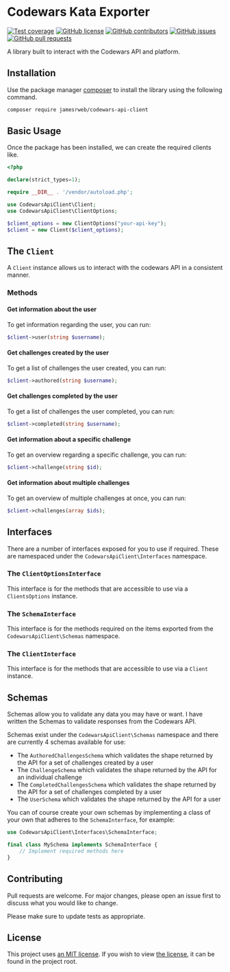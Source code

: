 # Codewars Kata Exporter

[![Test coverage](https://img.shields.io/badge/test%20coverage-100%25-brightgreen.svg)](https://github.com/jamesrweb/codewars-api-client)
[![GitHub license](https://img.shields.io/github/license/jamesrweb/codewars-api-client.svg)](https://github.com/jamesrweb/codewars-api-client/blob/master/LICENSE)
[![GitHub contributors](https://img.shields.io/github/contributors/jamesrweb/codewars-api-client.svg)](https://GitHub.com/jamesrweb/codewars-api-client/graphs/contributors/)
[![GitHub issues](https://img.shields.io/github/issues/jamesrweb/codewars-api-client.svg)](https://GitHub.com/jamesrweb/codewars-api-client/issues/)
[![GitHub pull requests](https://img.shields.io/github/issues-pr/jamesrweb/codewars-api-client.svg)](https://GitHub.com/jamesrweb/codewars-api-client/pulls/)

A library built to interact with the Codewars API and platform.

## Installation

Use the package manager [composer](https://getcomposer.org/) to install the library using the following command.

```bash
composer require jamesrweb/codewars-api-client
```

## Basic Usage

Once the package has been installed, we can create the required clients like.

```php
<?php

declare(strict_types=1);

require __DIR__ . '/vendor/autoload.php';

use CodewarsApiClient\Client;
use CodewarsApiClient\ClientOptions;

$client_options = new ClientOptions("your-api-key");
$client = new Client($client_options);
```

## The `Client`

A `Client` instance allows us to interact with the codewars API in a consistent manner.

### Methods

#### Get information about the user

To get information regarding the user, you can run:

```php
$client->user(string $username);
```

#### Get challenges created by the user

To get a list of challenges the user created, you can run:
```php
$client->authored(string $username);
```

#### Get challenges completed by the user

To get a list of challenges the user completed, you can run:

```php
$client->completed(string $username);
```

#### Get information about a specific challenge

To get an overview regarding a specific challenge, you can run:

```php
$client->challenge(string $id);
```

#### Get information about multiple challenges

To get an overview of multiple challenges at once, you can run:

```php
$client->challenges(array $ids);
```

## Interfaces

There are a number of interfaces exposed for you to use if required. These are namespaced under the `CodewarsApiClient\Interfaces` namespace.

### The `ClientOptionsInterface`

This interface is for the methods that are accessible to use via a `ClientsOptions` instance.

### The `SchemaInterface`

This interface is for the methods required on the items exported from the `CodewarsApiClient\Schemas` namespace.

### The `ClientInterface`

This interface is for the methods that are accessible to use via a `Client` instance.

## Schemas

Schemas allow you to validate any data you may have or want. I have written the Schemas to validate responses from the Codewars API.

Schemas exist under the `CodewarsApiClient\Schemas` namespace and there are currently 4 schemas available for use:

- The `AuthoredChallengesSchema` which validates the shape returned by the API for a set of challenges created by a user
- The `ChallengeSchema` which validates the shape returned by the API for an individual challenge
- The `CompletedChallengesSchema` which validates the shape returned by the API for a set of challenges completed by a user
- The `UserSchema` which validates the shape returned by the API for a user

You can of course create your own schemas by implementing a class of your own that adheres to the `SchemaInterface`, for example:

```php
use CodewarsApiClient\Interfaces\SchemaInterface;

final class MySchema implements SchemaInterface {
    // Implement required methods here
}
```

## Contributing

Pull requests are welcome. For major changes, please open an issue first to discuss what you would like to change.

Please make sure to update tests as appropriate.

## License

This project uses [an MIT license](https://choosealicense.com/licenses/mit/). If you wish to view [the license](https://github.com/jamesrweb/codewars-api-client/blob/master/LICENSE), it can be found in the project root.
